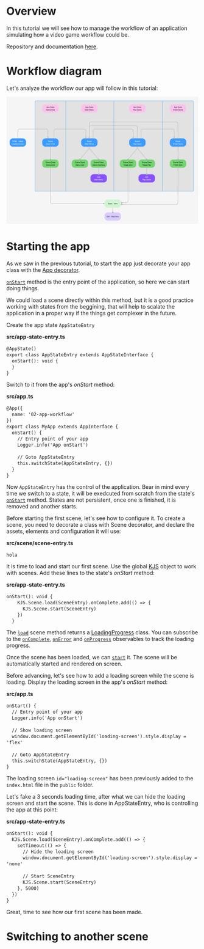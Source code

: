 # Overview
In this tutorial we will see how to manage the workflow of an application simulating how a video game workflow could be.

Repository and documentation [here](https://github.com/khanonjs/khanon.js-tutorials/tree/main/03-app-workflow).

# Workflow diagram

Let's analyze the workflow our app will follow in this tutorial:

![App worfflow](https://github.com/khanonjs/khanon.js-tutorials/blob/main/03-app-workflow/workflow-diagram.jpg?raw=true "App worfflow")

# Starting the app

As we saw in the previous tutorial, to start the app just decorate your app class with the [App decorator](https://khanonjs.com/api-docs/functions/decorators_app.App.html).

[`onStart`](https://khanonjs.com/api-docs/classes/decorators_app.AppInterface.html#onStart) method is the entry point of the application, so here we can start doing things.

We could load a scene directly within this method, but it is a good practice working with states from the beggining, that will help to scalate the application in a proper way if the things get complexer in the future.

Create the app state `AppStateEntry`

**src/app-state-entry.ts**
```
@AppState()
export class AppStateEntry extends AppStateInterface {
  onStart(): void {
  }
}
```

Switch to it from the app's *onStart* method:

**src/app.ts**
```
@App({
  name: '02-app-workflow'
})
export class MyApp extends AppInterface {
  onStart() {
    // Entry point of your app
    Logger.info('App onStart')

    // Goto AppStateEntry
    this.switchState(AppStateEntry, {})
  }
}
```

Now `AppStateEntry` has the control of the application. Bear in mind every time we switch to a state, it will be exedcuted from scratch from the state's [`onStart`](https://khanonjs.com/api-docs/classes/decorators_app_app_state.AppStateInterface.html#onStart) method. States are not persistent, once one is finished, it is removed and another starts.

Before starting the first scene, let's see how to configure it. To create a scene, you need to decorate a class with Scene decorator, and declare the assets, elements and configuration it will use:

**src/scene/scene-entry.ts**
```
hola
```

It is time to load and start our first scene. Use the global [KJS](https://khanonjs.com/api-docs/modules/kjs.KJS.html) object to work with scenes. Add these lines to the state's *onStart* method:

**src/app-state-entry.ts**
```
onStart(): void {
    KJS.Scene.load(SceneEntry).onComplete.add(() => {
      KJS.Scene.start(SceneEntry)
    })
  }
```

The [`load`](https://khanonjs.com/api-docs/functions/kjs.KJS.Scene.load.html) scene method returns a [LoadingProgress](https://khanonjs.com/api-docs/classes/base_loading_progress.LoadingProgress.html) class. You can subscribe to the [`onComplete`](https://khanonjs.com/api-docs/classes/base_loading_progress.LoadingProgress.html#onComplete), [`onError`](https://khanonjs.com/api-docs/classes/base_loading_progress.LoadingProgress.html#onError) and [`onProgress`](https://khanonjs.com/api-docs/classes/base_loading_progress.LoadingProgress.html#onProgress) observables to track the loading progress.

Once the scene has been loaded, we can [`start`](https://khanonjs.com/api-docs/functions/kjs.KJS.Scene.start.html) it. The scene will be automatically started and rendered on screen.

Before advancing, let's see how to add a loading screen while the scene is loading. Display the loading screen in the app's *onStart* method:

**src/app.ts**
```
onStart() {
  // Entry point of your app
  Logger.info('App onStart')

  // Show loading screen
  window.document.getElementById('loading-screen').style.display = 'flex'

  // Goto AppStateEntry
  this.switchState(AppStateEntry, {})
}
```

The loading screen `id="loading-screen"` has been previously added to the `index.html` file in the `public` folder.

Let's fake a 3 seconds loading time, after what we can hide the loading screen and start the scene. This is done in AppStateEntry, who is controlling the app at this point:

**src/app-state-entry.ts**
```
onStart(): void {
  KJS.Scene.load(SceneEntry).onComplete.add(() => {
    setTimeout(() => {
      // Hide the loading screen
      window.document.getElementById('loading-screen').style.display = 'none'

      // Start SceneEntry
      KJS.Scene.start(SceneEntry)
    }, 5000)
  })
}
```

Great, time to see how our first scene has been made.

# Switching to another scene




